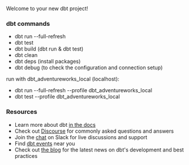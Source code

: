 Welcome to your new dbt project!

### dbt commands

- dbt run --full-refresh
- dbt test
- dbt build (dbt run & dbt test)
- dbt clean
- dbt deps (install packages)
- dbt debug (to check the configuration and connection setup)

run with dbt_adventureworks_local (localhost):
- dbt run --full-refresh --profile dbt_adventureworks_local
- dbt test --profile dbt_adventureworks_local 


### Resources
- Learn more about dbt [in the docs](https://docs.getdbt.com/docs/introduction)
- Check out [Discourse](https://discourse.getdbt.com/) for commonly asked questions and answers
- Join the [chat](https://community.getdbt.com/) on Slack for live discussions and support
- Find [dbt events](https://events.getdbt.com) near you
- Check out [the blog](https://blog.getdbt.com/) for the latest news on dbt's development and best practices
